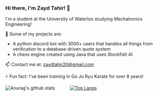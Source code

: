 ### Hi there, I'm Zayd Tahir! 👋

I'm a student at the University of Waterloo studying Mechatronics Engineering!


🔭 Some of my projects are:
- A python discord bot with 3000+ users that handles all things from verification to a database-driven quote system
- A chess engine created using Java that uses Stockfish AI

📫 Contact me at: zaydtahir20@gmail.com

⚡ Fun fact: I've been training in Go Ju Ryu Karate for over 8 years!

![Anurag's github stats](https://github-readme-stats.vercel.app/api?username=zaydtahir&show_icons=true&theme=tokyonight&count_private=true&hide_title=true)&nbsp; &nbsp; &nbsp; &nbsp; &nbsp; &nbsp; [![Top Langs](https://github-readme-stats.vercel.app/api/top-langs/?username=zaydtahir&hide=css&hide_title=true&theme=tokyonight)](https://github.com/anuraghazra/github-readme-stats)
